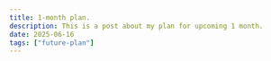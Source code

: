 ```yaml
---
title: 1-month plan.
description: This is a post about my plan for upcoming 1 month.
date: 2025-06-16
tags: ["future-plan"]
---
```

